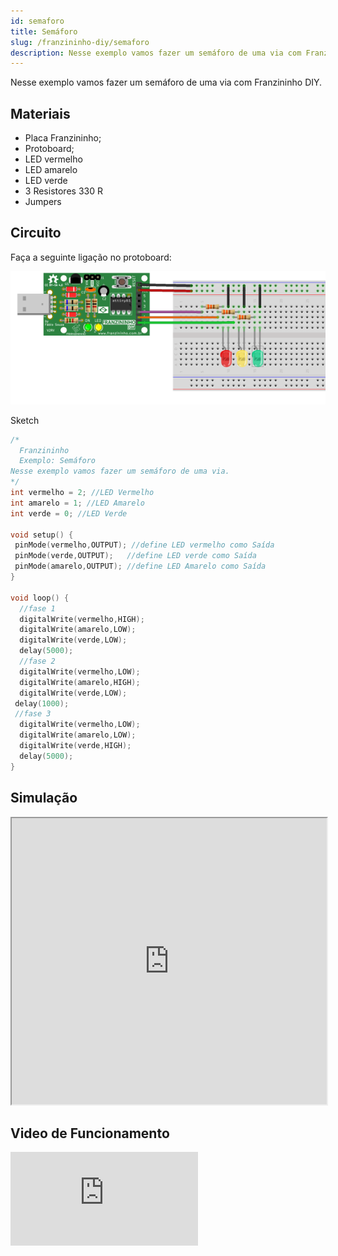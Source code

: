```yaml
---
id: semaforo
title: Semáforo
slug: /franzininho-diy/semaforo
description: Nesse exemplo vamos fazer um semáforo de uma via com Franzininho DIY
---
```


Nesse exemplo vamos fazer um semáforo de uma via com Franzininho DIY.

## Materiais

* Placa Franzininho;
* Protoboard;
* LED vermelho
* LED amarelo
* LED verde
* 3 Resistores 330 R
* Jumpers

## Circuito

Faça a seguinte ligação no protoboard:

![circuito semaforo](img/semaforo/semaforo-circuito.png)

Sketch

```cpp
/*
  Franzininho
  Exemplo: Semáforo
Nesse exemplo vamos fazer um semáforo de uma via.
*/
int vermelho = 2; //LED Vermelho
int amarelo = 1; //LED Amarelo
int verde = 0; //LED Verde

void setup() {
 pinMode(vermelho,OUTPUT); //define LED vermelho como Saída
 pinMode(verde,OUTPUT);   //define LED verde como Saída
 pinMode(amarelo,OUTPUT); //define LED Amarelo como Saída
}

void loop() {
  //fase 1
  digitalWrite(vermelho,HIGH);
  digitalWrite(amarelo,LOW);
  digitalWrite(verde,LOW);
  delay(5000);
  //fase 2
  digitalWrite(vermelho,LOW);
  digitalWrite(amarelo,HIGH);
  digitalWrite(verde,LOW);
 delay(1000);
 //fase 3
  digitalWrite(vermelho,LOW);
  digitalWrite(amarelo,LOW);
  digitalWrite(verde,HIGH);
  delay(5000);
}
```

## Simulação

<iframe width="100%" height="458px" src="https://wokwi.com/arduino/projects/311444144703668800?view=diagram"></iframe>

## Video de Funcionamento

<iframe   src="https://www.youtube.com/embed/jdFRHqfmzik" title="YouTube video player" frameborder="0" allow="accelerometer; autoplay; clipboard-write; encrypted-media; gyroscope; picture-in-picture" allowfullscreen></iframe>

